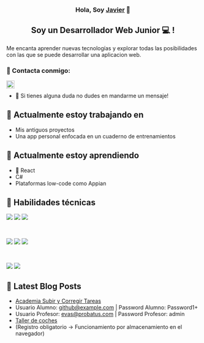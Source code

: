 <h3 align="center">
Hola, Soy <a href="https://linkedin.com/in/javier-vnieto" target="_blank" rel="noreferrer">Javier</a> 👋
</h3>

<h2 align="center">
Soy un Desarrollador Web Junior 💻 !
</h2> 

Me encanta aprender nuevas tecnologías y explorar todas las posibilidades con las que se puede desarrollar una aplicacion web.

### 🤝 Contacta conmigo:

<a href="https://linkedin.com/in/javier-vnieto"><img align="left" src="https://raw.githubusercontent.com/yushi1007/yushi1007/main/images/linkedin.svg" alt="Javier Velazquez | LinkedIn" width="21px"/></a>
</br>
- 💬 Si tienes alguna duda no dudes en mandarme un mensaje!

## 🔭 Actualmente estoy trabajando en

- Mis antiguos proyectos
- Una app personal enfocada en un cuaderno de entrenamientos

## 🌱 Actualmente estoy aprendiendo

- 📱 React
- C#
- Plataformas low-code como Appian

## 💼 Habilidades técnicas

![](https://img.shields.io/badge/Code-React-informational?style=flat&logo=react&color=61DAFB)
![](https://img.shields.io/badge/Code-JavaScript-informational?style=flat&logo=JavaScript&color=F7DF1E)
![](https://img.shields.io/badge/Code-HTML5-informational?style=flat&logo=HTML5&color=E34F26)

</br>

![](https://img.shields.io/badge/Style-Bootstrap-informational?style=flat&logo=Bootstrap&color=7952B3)
![](https://img.shields.io/badge/Style-CSS3-informational?style=flat&logo=CSS3&color=1572B6)
![](https://img.shields.io/badge/Style-styled--components-informational?style=flat&logo=styled-components&color=DB7093)


</br>

![](https://img.shields.io/badge/Tools-Git-informational?style=flat&logo=Git&color=F05032)
![](https://img.shields.io/badge/Tools-GitHub-informational?style=flat&logo=GitHub&color=181717)

## 📝 Latest Blog Posts

- [Academia Subir y Corregir Tareas](https://ill-starred-farads.000webhostapp.com/)
- Usuario Alumno: github@example.com  |  Password Alumno: Password1+
- Usuario Profesor: evas@probatus.com  |  Password Profesor: admin
- [Taller de coches](https://javiervelnie.github.io/Taller/)
- (Registro obligatorio -> Funcionamiento por almacenamiento en el navegador)
